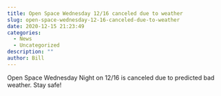 ```yaml
---
title: Open Space Wednesday 12/16 canceled due to weather
slug: open-space-wednesday-12-16-canceled-due-to-weather
date: 2020-12-15 21:23:49
categories:
  - News
  - Uncategorized
description: ""
author: Bill
---
```



Open Space Wednesday Night on 12/16 is canceled due to predicted bad weather. Stay safe!
